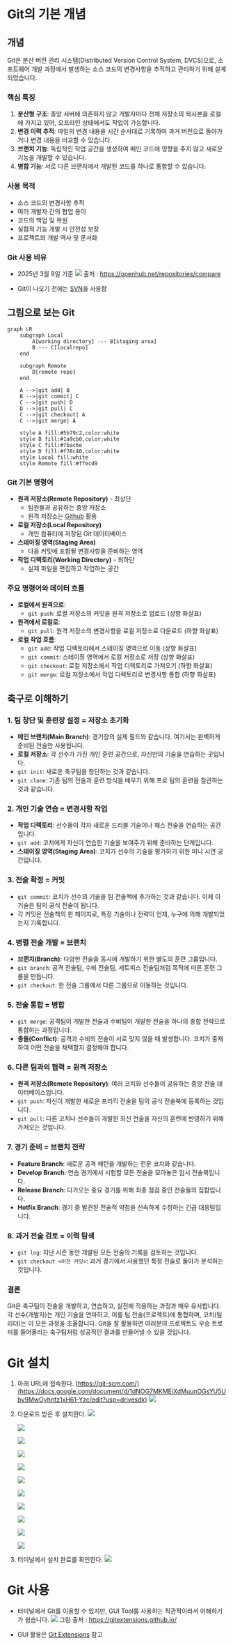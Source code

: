 # Git의 기본 개념

## 개념

Git은 분산 버전 관리 시스템(Distributed Version Control System, DVCS)으로, 소프트웨어 개발 과정에서 발생하는 소스 코드의 변경사항을 추적하고 관리하기 위해 설계되었습니다.

### 핵심 특징

1. **분산형 구조**: 중앙 서버에 의존하지 않고 개발자마다 전체 저장소의 복사본을 로컬에 가지고 있어, 오프라인 상태에서도 작업이 가능합니다.
2. **변경 이력 추적**: 파일의 변경 내용을 시간 순서대로 기록하여 과거 버전으로 돌아가거나 변경 내용을 비교할 수 있습니다.
3. **브랜치 기능**: 독립적인 작업 공간을 생성하여 메인 코드에 영향을 주지 않고 새로운 기능을 개발할 수 있습니다.
4. **병합 기능**: 서로 다른 브랜치에서 개발된 코드를 하나로 통합할 수 있습니다.

### 사용 목적

- 소스 코드의 변경사항 추적
- 여러 개발자 간의 협업 용이
- 코드의 백업 및 복원
- 실험적 기능 개발 시 안전성 보장
- 프로젝트의 개발 역사 및 문서화

### Git 사용 비유

- 2025년 3월 9일 기준
![](attachments/chart.png)
	출처 : https://openhub.net/repositories/compare

- Git이 나오기 전에는 [SVN](SVN.md)을 사용함


## 그림으로 보는 Git

```mermaid
graph LR
    subgraph Local
        A[working directory] --- B[staging area]
        B --- C[localrepo]
    end
    
    subgraph Remote
        D[remote repo]
    end
    
    A -->|git add| B
    B -->|git commit| C
    C -->|git push| D
    D -->|git pull| C
    C -->|git checkout| A
    C -->|git merge| A
    
    style A fill:#5b79c2,color:white
    style B fill:#1a9cb0,color:white
    style C fill:#7bac6e
    style D fill:#f78c40,color:white
    style Local fill:white
    style Remote fill:#ffecd9
```

### Git 기본 명령어

- **원격 저장소(Remote Repository)** - 최상단
    - 팀원들과 공유하는 중앙 저장소
    - 원격 저장소는 [Github](Github.md) 활용
- **로컬 저장소(Local Repository)**
    - 개인 컴퓨터에 저장된 Git 데이터베이스
- **스테이징 영역(Staging Area)**
    - 다음 커밋에 포함될 변경사항을 준비하는 영역
- **작업 디렉토리(Working Directory)** - 최하단
    - 실제 파일을 편집하고 작업하는 공간

### 주요 명령어와 데이터 흐름

- **로컬에서 원격으로**:
    - `git push`: 로컬 저장소의 커밋을 원격 저장소로 업로드 (상향 화살표)
- **원격에서 로컬로**:
    - `git pull`: 원격 저장소의 변경사항을 로컬 저장소로 다운로드 (하향 화살표)
- **로컬 작업 흐름**:
    - `git add`: 작업 디렉토리에서 스테이징 영역으로 이동 (상향 화살표)
    - `git commit`: 스테이징 영역에서 로컬 저장소로 저장 (상향 화살표)
    - `git checkout`: 로컬 저장소에서 작업 디렉토리로 가져오기 (하향 화살표)
    - `git merge`: 로컬 저장소에서 작업 디렉토리로 변경사항 통합 (하향 화살표)

## 축구로 이해하기

### 1. 팀 창단 및 훈련장 설정 = 저장소 초기화

- **메인 브랜치(Main Branch)**: 경기장의 실제 필드와 같습니다. 여기서는 완벽하게 준비된 전술만 사용됩니다.
- **로컬 저장소**: 각 선수가 가진 개인 훈련 공간으로, 자신만의 기술을 연습하는 곳입니다.
- `git init`: 새로운 축구팀을 창단하는 것과 같습니다.
- `git clone`: 기존 팀의 전술과 훈련 방식을 배우기 위해 프로 팀의 훈련을 참관하는 것과 같습니다.

### 2. 개인 기술 연습 = 변경사항 작업

- **작업 디렉토리**: 선수들이 각자 새로운 드리블 기술이나 패스 전술을 연습하는 공간입니다.
- `git add`: 코치에게 자신이 연습한 기술을 보여주기 위해 준비하는 단계입니다.
- **스테이징 영역(Staging Area)**: 코치가 선수의 기술을 평가하기 위한 미니 시연 공간입니다.

### 3. 전술 확정 = 커밋

- `git commit`: 코치가 선수의 기술을 팀 전술책에 추가하는 것과 같습니다. 이제 이 기술은 팀의 공식 전술이 됩니다.
- 각 커밋은 전술책의 한 페이지로, 특정 기술이나 전략이 언제, 누구에 의해 개발되었는지 기록합니다.

### 4. 병렬 전술 개발 = 브랜치

- **브랜치(Branch)**: 다양한 전술을 동시에 개발하기 위한 별도의 훈련 그룹입니다.
- `git branch`: 공격 전술팀, 수비 전술팀, 세트피스 전술팀처럼 목적에 따른 훈련 그룹을 만듭니다.
- `git checkout`: 한 전술 그룹에서 다른 그룹으로 이동하는 것입니다.

### 5. 전술 통합 = 병합

- `git merge`: 공격팀이 개발한 전술과 수비팀이 개발한 전술을 하나의 종합 전략으로 통합하는 과정입니다.
- **충돌(Conflict)**: 공격과 수비의 전술이 서로 맞지 않을 때 발생합니다. 코치가 중재하여 어떤 전술을 채택할지 결정해야 합니다.

### 6. 다른 팀과의 협력 = 원격 저장소

- **원격 저장소(Remote Repository)**: 여러 코치와 선수들이 공유하는 중앙 전술 데이터베이스입니다.
- `git push`: 자신이 개발한 새로운 프리킥 전술을 팀의 공식 전술북에 등록하는 것입니다.
- `git pull`: 다른 코치나 선수들이 개발한 최신 전술을 자신의 훈련에 반영하기 위해 가져오는 것입니다.

### 7. 경기 준비 = 브랜치 전략

- **Feature Branch**: 새로운 공격 패턴을 개발하는 전문 코치와 같습니다.
- **Develop Branch**: 연습 경기에서 시험할 모든 전술을 모아놓은 임시 전술북입니다.
- **Release Branch**: 다가오는 중요 경기를 위해 최종 점검 중인 전술들의 집합입니다.
- **Hotfix Branch**: 경기 중 발견된 전술적 약점을 신속하게 수정하는 긴급 대응팀입니다.

### 8. 과거 전술 검토 = 이력 탐색

- `git log`: 지난 시즌 동안 개발된 모든 전술의 기록을 검토하는 것입니다.
- `git checkout <이전 커밋>`: 과거 경기에서 사용했던 특정 전술로 돌아가 분석하는 것입니다.

### 결론

Git은 축구팀이 전술을 개발하고, 연습하고, 실전에 적용하는 과정과 매우 유사합니다. 각 선수(개발자)는 개인 기술을 연마하고, 이를 팀 전술(프로젝트)에 통합하며, 코치(팀 리더)는 이 모든 과정을 조율합니다. Git을 잘 활용하면 여러분의 프로젝트도 우승 트로피를 들어올리는 축구팀처럼 성공적인 결과를 만들어낼 수 있을 것입니다.


# Git 설치

1. 아래 URL에 접속한다.
    [https://git-scm.com/](https://docs.google.com/document/d/1dNOG7MKMEiXdMuunOGsYU5Uby9MwOyhnfz1xH61-Yzc/edit?usp=drivesdk)
    [![](https://lh3.googleusercontent.com/e6tYPkmM71_W03VKoJg_GNahywTU3il3pLp51o6wzSYH3PyIjrHLsO15pUKnwudo96w0PMQSM2ZJ8maWX2usHUlSs_hvTSB0IYZ3-q9gZcO5WksTJNuLrG0ouZoYH573hIoAQzBr=s0)](https://lh3.googleusercontent.com/e6tYPkmM71_W03VKoJg_GNahywTU3il3pLp51o6wzSYH3PyIjrHLsO15pUKnwudo96w0PMQSM2ZJ8maWX2usHUlSs_hvTSB0IYZ3-q9gZcO5WksTJNuLrG0ouZoYH573hIoAQzBr=s0)
    
2. 다운로드 받은 후 설치한다.
    [![](https://lh3.googleusercontent.com/8cXhb6LL7hMVFJ9W7zvelBHR0mZ5FlHwbHSZr3LiI9OeslVzRt6-BnKVylZIf_f1FH5ETj3Sa5T-LsssTQ74cNrf-rUwYdbnh1KYwQquWoGygcNo3IJMPdEAz3ft9EleFnCISj_Y=s0)](https://lh3.googleusercontent.com/8cXhb6LL7hMVFJ9W7zvelBHR0mZ5FlHwbHSZr3LiI9OeslVzRt6-BnKVylZIf_f1FH5ETj3Sa5T-LsssTQ74cNrf-rUwYdbnh1KYwQquWoGygcNo3IJMPdEAz3ft9EleFnCISj_Y=s0)
    
    [![](https://lh6.googleusercontent.com/yuAbQUgDF0lCXMDG2CPVWhOV5RKfM3u7e1GfNeUUBBmQiGf45wK5MP3NNhIRaZa9WdaEUHGw18-QzL9oAhMkSg74C-i-6hagJDYRuvhlyV-w6HReQ9ftzi-hNDRa1o0ldZmpm8EC=s0)](https://lh6.googleusercontent.com/yuAbQUgDF0lCXMDG2CPVWhOV5RKfM3u7e1GfNeUUBBmQiGf45wK5MP3NNhIRaZa9WdaEUHGw18-QzL9oAhMkSg74C-i-6hagJDYRuvhlyV-w6HReQ9ftzi-hNDRa1o0ldZmpm8EC=s0)
    
    [![](https://lh5.googleusercontent.com/HRHiby_HG0CLMRPF1OEkzBMXzM-bp-WtdqaPOfHLYRL1TE-pGyB4ouwQ9GVP-V07oT_MyrHI-6-M42_VHMcbj1mtayFSWrOax7S1PUt37cjy698hhsCPsrVIrO86gILC5ufwNvHF=s0)](https://lh5.googleusercontent.com/HRHiby_HG0CLMRPF1OEkzBMXzM-bp-WtdqaPOfHLYRL1TE-pGyB4ouwQ9GVP-V07oT_MyrHI-6-M42_VHMcbj1mtayFSWrOax7S1PUt37cjy698hhsCPsrVIrO86gILC5ufwNvHF=s0)
    
    [![](https://lh3.googleusercontent.com/S_sIdldMSgH2wZfOS4E-fOkvYEsi8uTjfwwm43ZFck15Ljw--ESw3llO2_mKy_iZP9TdSf8MqqH2On7fVJZ2chWWM6LsarOuJGiSvu7s7Z6cGb5wBlMGc6pBw6FrRig35CRN4rHk=s0)](https://lh3.googleusercontent.com/S_sIdldMSgH2wZfOS4E-fOkvYEsi8uTjfwwm43ZFck15Ljw--ESw3llO2_mKy_iZP9TdSf8MqqH2On7fVJZ2chWWM6LsarOuJGiSvu7s7Z6cGb5wBlMGc6pBw6FrRig35CRN4rHk=s0)
    
    [![](https://lh3.googleusercontent.com/lhGFS04q-njMAF7qlGNN9DihhUxU1VzYamcOYs3d72gr95wwgLpg7KPZxwbEqnrUWm0Q-UiWcw_IzgcRnoo3c6Y6DcYp3q54va69GwaEsJMepRsdqHnFaYEoJzrMUNznG8bYK8wX=s0)](https://lh3.googleusercontent.com/lhGFS04q-njMAF7qlGNN9DihhUxU1VzYamcOYs3d72gr95wwgLpg7KPZxwbEqnrUWm0Q-UiWcw_IzgcRnoo3c6Y6DcYp3q54va69GwaEsJMepRsdqHnFaYEoJzrMUNznG8bYK8wX=s0)
    
    [![](https://lh5.googleusercontent.com/vIejy4gz0_sO5-rlu6iEitRzQEO-8bbluUKVwcOVA9NFCMVz8CObq_o0vtrywtZzocnfXdMQynnvtzKkysjplNJFJ-JeXZaB1HqBKGHYZOzomw37IipmSBVMRl0ih6wPnFin16Mh=s0)](https://lh5.googleusercontent.com/vIejy4gz0_sO5-rlu6iEitRzQEO-8bbluUKVwcOVA9NFCMVz8CObq_o0vtrywtZzocnfXdMQynnvtzKkysjplNJFJ-JeXZaB1HqBKGHYZOzomw37IipmSBVMRl0ih6wPnFin16Mh=s0)
    
    [![](https://lh4.googleusercontent.com/IMWHLC_FF9Fdoy9Ku53G1JdaZJZUBPrGkg0NC32JBRvMUe3vVr60VuuH16SvMXsWRmJYAkqPr6TeFvR1IFG8TAvHWPyXMNZ0MJIHlaLgpgJWzn1lRyL5s1UXUsy9J6QkmoNCEqQA=s0)](https://lh4.googleusercontent.com/IMWHLC_FF9Fdoy9Ku53G1JdaZJZUBPrGkg0NC32JBRvMUe3vVr60VuuH16SvMXsWRmJYAkqPr6TeFvR1IFG8TAvHWPyXMNZ0MJIHlaLgpgJWzn1lRyL5s1UXUsy9J6QkmoNCEqQA=s0)
    
    [![](https://lh6.googleusercontent.com/RfJs1iMJbhwsk0UT1LVRjpZam42LjvOtJ6jC2pDYdrEU4F83gBtfdur9eSm_jeFbrTJq7ZV30z2A_yLWbh3QPEk-4qShx9WMN1UWNJpcuy0TkaDhtv8GkNIhHy1_Twj-UtZBWC9W=s0)](https://lh6.googleusercontent.com/RfJs1iMJbhwsk0UT1LVRjpZam42LjvOtJ6jC2pDYdrEU4F83gBtfdur9eSm_jeFbrTJq7ZV30z2A_yLWbh3QPEk-4qShx9WMN1UWNJpcuy0TkaDhtv8GkNIhHy1_Twj-UtZBWC9W=s0)
    
    [![](https://lh5.googleusercontent.com/iu2v_v3OWQKgRYKPl-4JndvY_15rQrNP3zoYn5gb8HfTy2TL0p_wV1FwlDu1a6jRxdFgjvS2TZW9cBCwUWZ3PpMWP9yJWeVAt4ou58hfRPWooxYbpAqCOKdd6CQlA9pShGNCUHIh=s0)](https://lh5.googleusercontent.com/iu2v_v3OWQKgRYKPl-4JndvY_15rQrNP3zoYn5gb8HfTy2TL0p_wV1FwlDu1a6jRxdFgjvS2TZW9cBCwUWZ3PpMWP9yJWeVAt4ou58hfRPWooxYbpAqCOKdd6CQlA9pShGNCUHIh=s0)
    
    [![](https://lh6.googleusercontent.com/-ZYvmeASQ-BHIGUZuCKeBpEwH58UwO3mcsU6rGiB_sTdFNYyyywCToTVTKyVBA4CGNXTP-eP4g0ZmQIdIAk0xRcNLC6t7dwoI3-Fex_LTM9OZdI0Mwg265Bd044FCZUC9nmznB5g=s0)](https://lh6.googleusercontent.com/-ZYvmeASQ-BHIGUZuCKeBpEwH58UwO3mcsU6rGiB_sTdFNYyyywCToTVTKyVBA4CGNXTP-eP4g0ZmQIdIAk0xRcNLC6t7dwoI3-Fex_LTM9OZdI0Mwg265Bd044FCZUC9nmznB5g=s0)
    
    [![](https://lh5.googleusercontent.com/S-raDV6FcPQiGBD8Cx-V1aZuemW7U2CUcIpAUArSlmz_cmJdoM44tXkNbUyoHaGrhIhiPH9mb5nPLkpP58AW9gDlvfY36xRyKWwEBdyE1hPm2xKYX9YRlLOWAolslVILUnVpL71Y=s0)](https://lh5.googleusercontent.com/S-raDV6FcPQiGBD8Cx-V1aZuemW7U2CUcIpAUArSlmz_cmJdoM44tXkNbUyoHaGrhIhiPH9mb5nPLkpP58AW9gDlvfY36xRyKWwEBdyE1hPm2xKYX9YRlLOWAolslVILUnVpL71Y=s0)

3. 터미널에서 설치 완료를 확인한다.
	![](attachments/Pasted%20image%2020250309065304.png)

# Git 사용

- 터미널에서 Git를 이용할 수 있지만, GUI Tool를 사용하는 직관적이라서 이해하기가 쉽습니다.
	![](attachments/Pasted%20image%2020250309065754.png)
		그림 출처 : https://gitextensions.github.io/

- GUI 활용은 [Git Extensions](Git%20Extensions.md) 참고